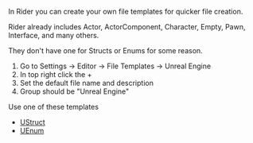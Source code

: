
In Rider you can create your own file templates for quicker file creation.

Rider already includes Actor, ActorComponent, Character, Empty, Pawn, Interface, and many others.

They don't have one for Structs or Enums for some reason.

1. Go to Settings -> Editor -> File Templates -> Unreal Engine
2. In top right click the +
3. Set the default file name and description
4. Group should be "Unreal Engine"

Use one of these templates
* [UStruct](Struct.h)
* [UEnum](Enum.h)

